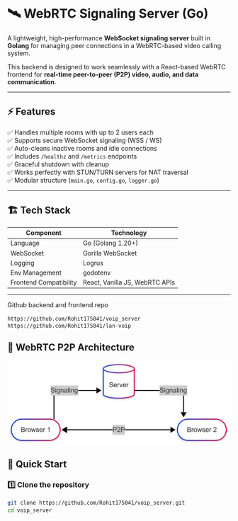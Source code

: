# 🛰️ WebRTC Signaling Server (Go)

A lightweight, high-performance **WebSocket signaling server** built in **Golang** for managing peer connections in a WebRTC-based video calling system.

This backend is designed to work seamlessly with a React-based WebRTC frontend for **real-time peer-to-peer (P2P) video, audio, and data communication**.

---

## ⚡ Features

✅ Handles multiple rooms with up to 2 users each  
✅ Supports secure WebSocket signaling (WSS / WS)  
✅ Auto-cleans inactive rooms and idle connections  
✅ Includes `/healthz` and `/metrics` endpoints  
✅ Graceful shutdown with cleanup  
✅ Works perfectly with STUN/TURN servers for NAT traversal  
✅ Modular structure (`main.go`, `config.go`, `logger.go`)  

---

## 🏗️ Tech Stack

| Component | Technology |
|------------|-------------|
| Language | Go (Golang 1.20+) |
| WebSocket | Gorilla WebSocket |
| Logging | Logrus |
| Env Management | godotenv |
| Frontend Compatibility | React, Vanilla JS, WebRTC APIs |

---
Github backend and frontend repo
```
https://github.com/Rohit175041/voip_server
https://github.com/Rohit175041/lan-voip
```
## 📡 WebRTC P2P Architecture
<p align="center">
  <img src="./assets/p2p.webp" alt="P2P WebRTC Architecture" width="700"/>
</p>

## 🚀 Quick Start

### 1️⃣ Clone the repository

```bash
git clone https://github.com/Rohit175041/voip_server.git
cd voip_server
